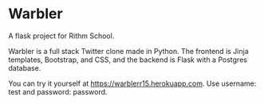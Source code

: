 # Warbler
A flask project for Rithm School.

Warbler is a full stack Twitter clone made in Python. The frontend is Jinja templates, Bootstrap, and CSS, and the backend is Flask with a Postgres database.

You can try it yourself at https://warblerr15.herokuapp.com. Use username: test and password: password.
